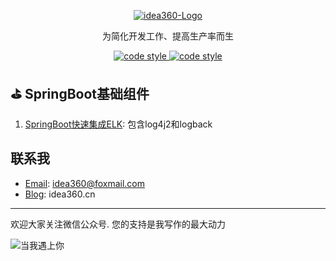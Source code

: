 <p align="center">
  <a href="https://idea360.cn">
   <img alt="idea360-Logo" src="https://raw.githubusercontent.com/qidian360/oss/master/images/idea360.cn.png">
  </a>
</p>

<p align="center">
  为简化开发工作、提高生产率而生
</p>

<p align="center">
  <a href="https://www.apache.org/licenses/LICENSE-2.0">
    <img alt="code style" src="https://img.shields.io/badge/license-Apache%202-4EB1BA.svg?style=flat-square">
  </a>

  <a href="https://idea360.cn">
    <img alt="code style" src="https://img.shields.io/badge/%E5%BD%93%E6%88%91%E9%81%87%E4%B8%8A%E4%BD%A0-idea360.cn-brightgreen">
  </a>
</p>

## ⛳ SpringBoot基础组件

1. [SpringBoot快速集成ELK](https://github.com/qidian360/log-kafka-spring-boot-starter): 包含log4j2和logback


## 联系我

* [Email](idea360@foxmail.com): idea360@foxmail.com
* [Blog](https://idea360.cn): idea360.cn

---
欢迎大家关注微信公众号. 您的支持是我写作的最大动力

![当我遇上你](https://raw.githubusercontent.com/qidian360/oss/master/images/wechat-qr-code-300px.png "当我遇上你")


